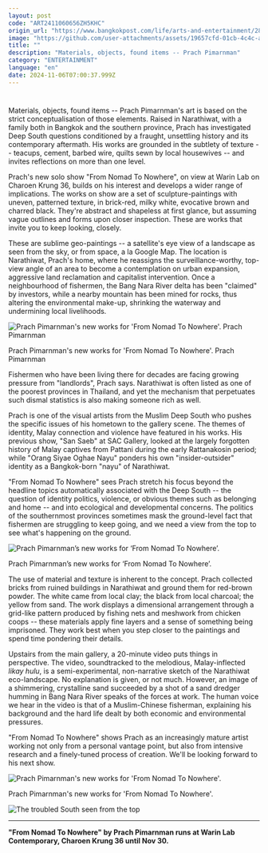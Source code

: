 ```yaml
---
layout: post
code: "ART2411060656ZH5KHC"
origin_url: "https://www.bangkokpost.com/life/arts-and-entertainment/2896953/the-troubled-south-seen-from-the-top"
image: "https://github.com/user-attachments/assets/19657cfd-01cb-4c4c-a5b4-6d65bbb9b64e"
title: ""
description: "Materials, objects, found items -- Prach Pimarnman"
category: "ENTERTAINMENT"
language: "en"
date: 2024-11-06T07:00:37.999Z
---
```


# 

Materials, objects, found items -- Prach Pimarnman's art is based on the strict conceptualisation of those elements. Raised in Narathiwat, with a family both in Bangkok and the southern province, Prach has investigated Deep South questions conditioned by a fraught, unsettling history and its contemporary aftermath. His works are grounded in the subtlety of texture -- teacups, cement, barbed wire, quilts sewn by local housewives -- and invites reflections on more than one level.

Prach's new solo show "From Nomad To Nowhere", on view at Warin Lab on Charoen Krung 36, builds on his interest and develops a wider range of implications. The works on show are a set of sculpture-paintings with uneven, patterned texture, in brick-red, milky white, evocative brown and charred black. They're abstract and shapeless at first glance, but assuming vague outlines and forms upon closer inspection. These are works that invite you to keep looking, closely.

These are sublime geo-paintings -- a satellite's eye view of a landscape as seen from the sky, or from space, a la Google Map. The location is Narathiwat, Prach's home, where he reassigns the surveillance-worthy, top-view angle of an area to become a contemplation on urban expansion, aggressive land reclamation and capitalist intervention. Once a neighbourhood of fishermen, the Bang Nara River delta has been "claimed" by investors, while a nearby mountain has been mined for rocks, thus altering the environmental make-up, shrinking the waterway and undermining local livelihoods.

![Prach Pimarnman's new works for 'From Nomad To Nowhere'. Prach Pimarnman](https://github.com/user-attachments/assets/c820d9c1-87f4-44f1-a835-3c4404d2b587)

Prach Pimarnman's new works for 'From Nomad To Nowhere'. Prach Pimarnman

Fishermen who have been living there for decades are facing growing pressure from "landlords", Prach says. Narathiwat is often listed as one of the poorest provinces in Thailand, and yet the mechanism that perpetuates such dismal statistics is also making someone rich as well.

Prach is one of the visual artists from the Muslim Deep South who pushes the specific issues of his hometown to the gallery scene. The themes of identity, Malay connection and violence have featured in his works. His previous show, "San Saeb" at SAC Gallery, looked at the largely forgotten history of Malay captives from Pattani during the early Rattanakosin period; while "Orang Siyae Oghae Nayu" ponders his own "insider-outsider" identity as a Bangkok-born "nayu" of Narathiwat.

"From Nomad To Nowhere" sees Prach stretch his focus beyond the headline topics automatically associated with the Deep South -- the question of identity politics, violence, or obvious themes such as belonging and home -- and into ecological and developmental concerns. The politics of the southernmost provinces sometimes mask the ground-level fact that fishermen are struggling to keep going, and we need a view from the top to see what's happening on the ground.

![Prach Pimarnman’s new works for ‘From Nomad To Nowhere’.](https://github.com/user-attachments/assets/25bd4572-d531-4fc6-a623-3f21a04695d7)

Prach Pimarnman’s new works for ‘From Nomad To Nowhere’.

The use of material and texture is inherent to the concept. Prach collected bricks from ruined buildings in Narathiwat and ground them for red-brown powder. The white came from local clay; the black from local charcoal; the yellow from sand. The work displays a dimensional arrangement through a grid-like pattern produced by fishing nets and meshwork from chicken coops -- these materials apply fine layers and a sense of something being imprisoned. They work best when you step closer to the paintings and spend time pondering their details.

Upstairs from the main gallery, a 20-minute video puts things in perspective. The video, soundtracked to the melodious, Malay-inflected _likay hulu_, is a semi-experimental, non-narrative sketch of the Narathiwat eco-landscape. No explanation is given, or not much. However, an image of a shimmering, crystalline sand succeeded by a shot of a sand dredger humming in Bang Nara River speaks of the forces at work. The human voice we hear in the video is that of a Muslim-Chinese fisherman, explaining his background and the hard life dealt by both economic and environmental pressures.

"From Nomad To Nowhere" shows Prach as an increasingly mature artist working not only from a personal vantage point, but also from intensive research and a finely-tuned process of creation. We'll be looking forward to his next show.

![Prach Pimarnman's new works for 'From Nomad To Nowhere'.](https://github.com/user-attachments/assets/ef699203-2e93-4df5-b86d-5f6834af41c3)

Prach Pimarnman's new works for 'From Nomad To Nowhere'.

![The troubled South seen from the top](https://github.com/user-attachments/assets/e561172b-cc5d-4531-944f-cd32c06b0a27)

* * *

**"From Nomad To Nowhere" by Prach Pimarnman runs at Warin Lab Contemporary, Charoen Krung 36 until Nov 30.**